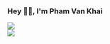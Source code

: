 ### Hey 👋🏽, I'm Pham Van Khai

<link href="https://cdn.jsdelivr.net/npm/bootstrap@5.0.0-beta1/dist/css/bootstrap.min.css" rel="stylesheet" integrity="sha384-giJF6kkoqNQ00vy+HMDP7azOuL0xtbfIcaT9wjKHr8RbDVddVHyTfAAsrekwKmP1" crossorigin="anonymous">
<div class="container">
<div class="row">
  <div class="col-6">
    <img src="https://raw.githubusercontent.com/rajput2107/rajput2107/master/Assets/Developer.gif" />
  </div>
  <div class="col-6">
    <img src="https://raw.githubusercontent.com/rajput2107/rajput2107/master/Assets/Developer.gif" />
  </div>
</div>

</div>
